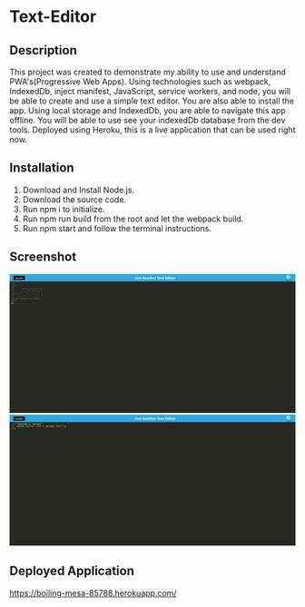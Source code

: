 # Text-Editor

## Description
This project was created to demonstrate my ability to use and understand PWA's(Progressive Web Apps). Using technologies such as webpack, IndexedDb, inject manifest, JavaScript, service workers, and node, you will be able to create and use a simple text editor. You are also able to install the app. Using local storage and IndexedDb, you are able to navigate this app offline. You will be able to use see your indexedDb database from the dev tools. Deployed using Heroku, this is a live application that can be used right now.

## Installation
1. Download and Install Node.js. 
2. Download the source code.
3. Run npm i to initialize.
4. Run npm run build from the root and let the webpack build.
5. Run npm start and follow the terminal instructions.

## Screenshot
![Photos of J.A.T.E](server/assets/img/J-A-T-E.png)
![Photos of J.A.T.E](server/assets/img/editedJ-A-T-E.png)

## Deployed Application
https://boiling-mesa-85788.herokuapp.com/
